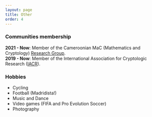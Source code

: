 ```yaml
---
layout: page
title: Other
order: 4
---
```


### Communities membership

**2021 - Now**: Member of the Cameroonian MaC (Mathematics and Cryptology) [Research Group](https://sites.google.com/view/macseminars/mac-group).\
**2019 - Now**: Member of the International Association for Cryptologic Research ([IACR](https://iacr.org)).


### Hobbies

- Cycling
- Football (Madridista!)
- Music and Dance
- Video games (FIFA and Pro Evolution Soccer)
- Photography

